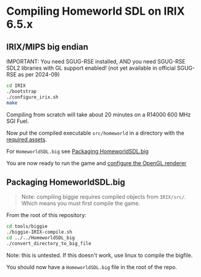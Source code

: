 # Compiling Homeworld SDL on IRIX 6.5.x

## IRIX/MIPS big endian

IMPORTANT: You need SGUG-RSE installed, AND you need SGUG-RSE SDL2 libraries with GL support enabled! (not yet available in official SGUG-RSE as per 2024-09)

``` sh
cd IRIX
./bootstrap
./configure_irix.sh
make
```

Compiling from scratch will take about 20 minutes on a R14000 600 MHz SGI Fuel.


Now put the compiled executable `src/homeworld` in a directory with the [required assets](../README#asset-checklist).

For `HomeworldSDL.big` see [Packaging HomeworldSDL.big](#packaging-homeworldsdl.big)

You are now ready to run the game and [configure the OpenGL renderer](../README#configuring-the-opengl-renderer)

## Packaging HomeworldSDL.big

> Note: compiling biggie requires compiled objects from `IRIX/src/`. Which means you must first compile the game.

From the root of this repository:

``` sh
cd tools/biggie
./biggie-IRIX-compile.sh
cd ../../HomeworldSDL_big
./convert_directory_to_big_file
```
Note: this is untested. If this doesn't work, use linux to compile the bigfile.

You should now have a `HomeworldSDL.big` file in the root of the repo.
